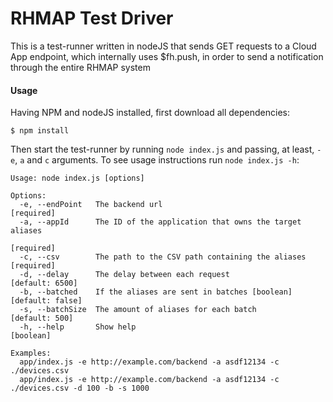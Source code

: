 # RHMAP Test Driver
This is a test-runner written in nodeJS that sends GET requests to a Cloud App endpoint, which internally uses $fh.push, in order to send a notification through the entire RHMAP system

#### Usage
Having NPM and nodeJS installed, first download all dependencies:
```
$ npm install
```
Then start the test-runner by running `node index.js` and passing, at least, `-e`, `a` and `c` arguments. To see usage instructions run `node index.js -h`:
```
Usage: node index.js [options]

Options:
  -e, --endPoint   The backend url                                    [required]
  -a, --appId      The ID of the application that owns the target aliases
                                                                      [required]
  -c, --csv        The path to the CSV path containing the aliases    [required]
  -d, --delay      The delay between each request                [default: 6500]
  -b, --batched    If the aliases are sent in batches [boolean] [default: false]
  -s, --batchSize  The amount of aliases for each batch           [default: 500]
  -h, --help       Show help                                           [boolean]

Examples:
  app/index.js -e http://example.com/backend -a asdf12134 -c ./devices.csv
  app/index.js -e http://example.com/backend -a asdf12134 -c ./devices.csv -d 100 -b -s 1000

```

